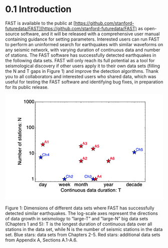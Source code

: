 # 0.1 Introduction  

FAST is available to the public at [https://github.com/stanford-futuredata/FAST](https://github.com/stanford-futuredata/FAST) as open-source software, and it will be released with a comprehensive user manual containing guidance for setting parameters. Interested users can run FAST to perform an uninformed search for earthquakes with similar waveforms on any seismic network, with varying duration of continuous data and number of stations. The FAST software has successfully detected earthquakes in the following data sets. FAST will only reach its full potential as a tool for seismological discovery if other users apply it to their own data sets (filling the N and T gaps in Figure 1) and improve the detection algorithms. Thank you to all collaborators and interested users who shared data, which was useful for testing the FAST software and identifying bug fixes, in preparation for its public release.  

![ex_param_1](img/ex_param_1.png)  

<figcaption>Figure 1: Dimensions of different data sets where FAST has successfully detected similar earthquakes. The log-scale axes represent the directions of data growth in seismology to ”large-T” and ”large-N” big data sets (Chapters 1 and 5): T is the longest duration of continuous data over all stations in the data set, while N is the number of seismic stations in the data set. Blue stars: data sets from Chapters 2-5. Red stars: additional data sets from Appendix A, Sections A.1-A.6.</figcaption>  